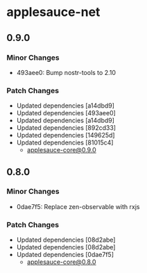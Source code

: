 # applesauce-net

## 0.9.0

### Minor Changes

- 493aee0: Bump nostr-tools to 2.10

### Patch Changes

- Updated dependencies [a14dbd9]
- Updated dependencies [493aee0]
- Updated dependencies [a14dbd9]
- Updated dependencies [892cd33]
- Updated dependencies [149625d]
- Updated dependencies [81015c4]
  - applesauce-core@0.9.0

## 0.8.0

### Minor Changes

- 0dae7f5: Replace zen-observable with rxjs

### Patch Changes

- Updated dependencies [08d2abe]
- Updated dependencies [08d2abe]
- Updated dependencies [0dae7f5]
  - applesauce-core@0.8.0
